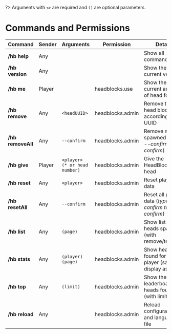 ?> Arguments with `<>` are required and `()` are optional parameters.

# Commands and Permissions

| **Command**                        | **Sender** | **Arguments**                               | **Permission**   | **Details**                                              |
| ---------------------------------- |------------|-------------------------------------------- | ---------------  | -------------------------------------------------------- |
| **/hb help**                       | Any        |                                             |                  | Show all command help                                    |
| **/hb version**                    | Any        |                                             |                  | Show the current version                                 |
| **/hb me**                         | Player     |                                             | headblocks.use   | Show the current amount of head found                    |
| **/hb remove**                     | Any        | `<headUUID>`                                | headblocks.admin | Remove the head block according to its UUID              |
| **/hb removeAll**                  | Any        | `--confirm`                                 | headblocks.admin | Remove all head spawned (_type --confirm to confirm_)    |
| **/hb give**                       | Player     | `<player> (* or head number)`               | headblocks.admin | Give the HeadBlocks head                                 |
| **/hb reset**                      | Any        | `<player>`                                  | headblocks.admin | Reset player's data                                      |
| **/hb resetAll**                   | Any        | `--confirm`                                 | headblocks.admin | Reset all player data (_type --confirm to confirm_)      |
| **/hb list**                       | Any        | `(page)`                                    | headblocks.admin | Show list of heads spawned (with remove/teleport)        |
| **/hb stats**                      | Any        | `(player) (page)`                           | headblocks.admin | Show heads found for the player (same display as list)   |
| **/hb top**                        | Any        | `(limit)`                                   | headblocks.admin | Show the leaderboard of heads found (with limit)         |
| **/hb reload**                     | Any        |                                             | headblocks.admin | Reload configuration and language file                   |